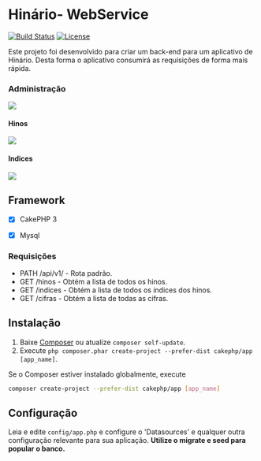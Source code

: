 # Hinário- WebService

[![Build Status](https://img.shields.io/travis/cakephp/app/master.svg?style=flat-square)](https://travis-ci.org/cakephp/app)
[![License](https://img.shields.io/packagist/l/cakephp/app.svg?style=flat-square)](https://packagist.org/packages/cakephp/app)

Este projeto foi desenvolvido para criar um back-end para um aplicativo de Hinário. Desta forma o aplicativo consumirá as requisições de forma mais rápida.


### Administração
![](http://danielaraujos.com/partners/git_project/hinario-ws/home.png) 
#### Hinos
![](http://danielaraujos.com/partners/git_project/hinario-ws/hinos.png) 
#### Indices
![](http://danielaraujos.com/partners/git_project/hinario-ws/indices.png) 

## Framework
- [x] CakePHP 3
- [x] Mysql


### Requisições
<ul>
    <li>PATH /api/v1/ - Rota padrão. </li>
    <li>GET /hinos - Obtém a lista de todos os hinos.</li>
    <li>GET /indices - Obtém a lista de todos os indices dos hinos.</li>
    <li>GET /cifras - Obtém a lista de todas as cifras.</li>
</ul>


## Instalação

1. Baixe [Composer](http://getcomposer.org/doc/00-intro.md) ou atualize `composer self-update`.
2. Execute `php composer.phar create-project --prefer-dist cakephp/app [app_name]`.

Se o Composer estiver instalado globalmente, execute
```bash
composer create-project --prefer-dist cakephp/app [app_name]
```


## Configuração
Leia e edite `config/app.php` e configure o 'Datasources' e qualquer outra configuração relevante para sua aplicação.
<strong>Utilize o migrate e seed para popular o banco.</strong>

